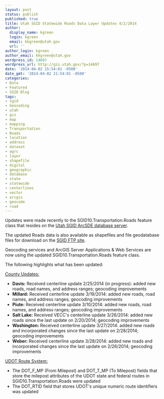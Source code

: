 ```yaml
---
layout: post
status: publish
published: true
title: Utah SGID Statewide Roads Data Layer Updates 4/2/2014
author:
  display_name: kgreen
  login: kgreen
  email: kkgreen@utah.gov
  url: ''
author_login: kgreen
author_email: kkgreen@utah.gov
wordpress_id: 14697
wordpress_url: http://gis.utah.gov/?p=14697
date: '2014-04-02 15:54:01 -0500'
date_gmt: '2014-04-02 21:54:01 -0500'
categories:
- Data
- Featured
- SGID Blog
tags:
- sgid
- Geocoding
- utah
- gis
- map
- mapping
- Transportation
- Roads
- location
- address
- dataset
- agrc
- layer
- shapefile
- digital
- geographic
- database
- state
- statewide
- centerlines
- vector
- arcgis
- geocode
- road
---
```

<p>Updates were made recently to the SGID10.Transportation.Roads feature class that resides on the <a href="http://gis.utah.gov/data/how-to-connect-to-the-sgid-via-sde/">Utah SGID ArcSDE database server</a>.</p>
<p>The updated Roads data is also available as shapefiles and file geodatabase files for download on the <a href="ftp://ftp.agrc.utah.gov/UtahSGID_Vector/UTM12_NAD83/TRANSPORTATION/PackagedData/_Statewide/UtahRoadAndHighwaySystem/">SGID FTP site</a>.</p>
<p>Geocoding services and ArcGIS Server Applications & Web Services are now using the updated SGID10.Transportation.Roads feature class.</p>
<p>The following highlights what has been updated:</p>
<p><span style="text-decoration: underline;">County Updates:</span></p>
<ul>
<li><strong>Davis:</strong> Received centerline update 2/25/2014 (in progress): added new roads, road names, and address ranges; geocoding improvements</li>
<li><strong>Millard:</strong> Received centerline update 3/19/2014: added new roads, road names, and address ranges; geocoding improvements
<li><strong>Piute:</strong> Received centerline update 3/10/2014: added new roads, road names, and address ranges; geocoding improvements</li>
<li><strong>Salt Lake:</strong> Received VECC's centerline update 3/26/2014: added new roads since the last update on 2/20/2014; geocoding improvements</li>
<li><strong>Washington:</strong> Received centerline update 3/27/2014: added new roads and incorporated changes since the last update on 2/28/2014; geocoding improvements</li>
<li><strong>Weber:</strong> Received centerline update 3/28/2014: added new roads and incorporated changes since the last update on 2/26/2014; geocoding improvements</li>
</ul>
<p><span style="text-decoration: underline;">UDOT Route System:</span></p>
<ul>
<li>The DOT_F_MP (From Milepost) and DOT_T_MP (To Milepost) fields that store the milepost attributes of the UDOT state and federal routes in SGID10.Transportation.Roads were updated</li>
<li>The DOT_RTID field that stores UDOT's unique numeric route identifiers was updated</li>
</ul>
</ul>
</ul>
